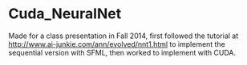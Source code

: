 # Cuda_NeuralNet
Made for a class presentation in Fall 2014, first followed the tutorial at http://www.ai-junkie.com/ann/evolved/nnt1.html to implement the sequential version with SFML, then worked to implement with CUDA.
